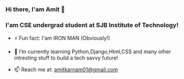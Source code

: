 ### Hi there, I'am Amit  👋

<!--
**AmitKarnam/AmitKarnam** is a ✨ _special_ ✨ repository because its `README.md` (this file) appears on your GitHub profile. -->

### I'am CSE undergrad student at SJB Institute of Technology! 

- ⚡ Fun fact: I'am IRON MAN (Obviously!)

- 🌱 I’m currently learning Python,Django,Html,CSS and many other intresting stuff to build a tech savvy future!

- 📫 Reach me at: amitkarnam01@gmail.com


